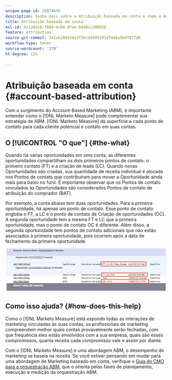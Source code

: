 ```yaml
---
unique-page-id: 18874650
description: Saiba mais sobre a Atribuição baseada em conta e como o Adobe Marketo Measure complementa sua estratégia do Account-Based Marketing (ABM).
title: Atribuição baseada em conta
exl-id: 9c1a03c8-f884-4c08-97ae-b848cc200038
feature: Attribution
source-git-commit: 741ab20845de2f3bcde589291d7446a5b4f877d8
workflow-type: tm+mt
source-wordcount: '279'
ht-degree: 12%

---
```


# Atribuição baseada em conta {#account-based-attribution}

Com o surgimento do Account-Based Marketing (ABM), é importante entender como o [!DNL Marketo Measure] pode complementar sua estratégia de ABM. [!DNL Marketo Measure] dá superfície a cada ponto de contato para cada cliente potencial e contato em suas contas.

## O [!UICONTROL &quot;O que&quot;] {#the-what}

Quando há várias oportunidades em uma conta, as diferentes oportunidades compartilham os dois primeiros pontos de contato: o primeiro contato (FT) e a criação de leads (LC). Quando novas Oportunidades são criadas, sua quantidade de receita individual é alocada nos Pontos de contato que contribuíram para mover a Oportunidade ainda mais para baixo no funil. É importante observar que os Pontos de contato vinculados às Oportunidades são considerados Pontos de contato de atribuição do comprador (BAT).

Por exemplo, a conta abaixo tem duas oportunidades. Para a primeira oportunidade, há apenas um ponto de contato. Esse ponto de contato engloba o FT, a LC e o ponto de contato de Criação de oportunidades (OC). A segunda oportunidade tem a mesma FT e LC que a primeira oportunidade, mas o ponto de contato OC é diferente. Além disso, a segunda oportunidade tem pontos de contato adicionais que não estão associados à primeira oportunidade, pois ocorrem após a data de fechamento da primeira oportunidade.

![](assets/1.jpg)

## Como isso ajuda? {#how-does-this-help}

Como o [!DNL Marketo Measure] está expondo todas as interações de marketing vinculadas às suas contas, os profissionais de marketing compreendem melhor quais contas provavelmente serão fechadas, com que frequência eles estão envolvidos com a sua empresa, quais são esses compromissos, quanta receita cada compromisso vale e assim por diante.

Com o [!DNL Marketo Measure] e uma abordagem ABM, o desempenho de marketing se baseia na receita. Se você estiver pensando em mudar para uma abordagem de Marketing baseado em conta, verifique o [Guia do CMO para a orquestração ABM](https://engage.marketo.com/rs/460-TDH-945/images/BZ-CMOs-Guide-To-ABM-Orchestration-By-Bizible.pdf), que o orienta pelas fases de planejamento, execução e medição da orquestração ABM.
